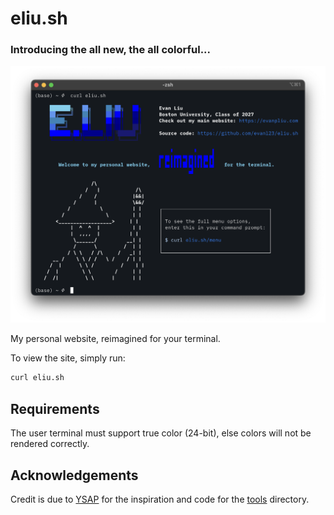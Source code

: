 # eliu.sh
### Introducing the all new, the all colorful...

![Demo](demo.png)

My personal website, reimagined for your terminal. 

To view the site, simply run:
```bash
curl eliu.sh
```


## Requirements
The user terminal must support true color (24-bit), else colors will not be rendered correctly. 

## Acknowledgements
Credit is due to [YSAP](https://ysap.sh) for the inspiration and code for the [tools](https://github.com/bahamas10/ysap/tree/main/website/tools) directory.

